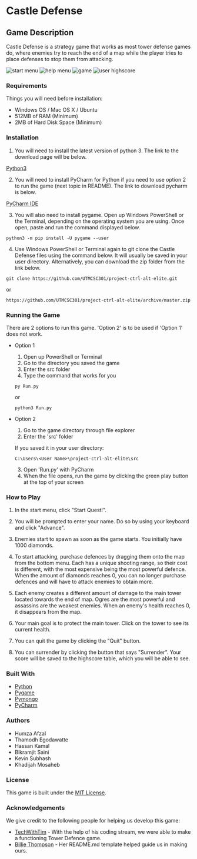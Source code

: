 # Castle Defense

## Game Description

Castle Defense is a strategy game that works as most tower defense games do,
where enemies try to reach the end of a map while the player tries to place defenses to stop them from attacking.

![start menu](https://user-images.githubusercontent.com/47669299/78315880-4089b980-752c-11ea-8075-9fde0da29656.png)
![help menu](https://user-images.githubusercontent.com/47669299/78316018-9cecd900-752c-11ea-90b7-6bcb339e75a9.png)
![game](https://user-images.githubusercontent.com/47669299/78320963-c57ad000-7538-11ea-9f89-7dc9e109cea3.png)
![user highscore](https://user-images.githubusercontent.com/47669299/78316072-b68e2080-752c-11ea-96a4-3b05f377a171.png)

### Requirements

Things you will need before installation:
* Windows OS / Mac OS X / Ubuntu
* 512MB of RAM (Minimum)
* 2MB of Hard Disk Space (Minimum)

### Installation
1) You will need to install the latest version of python 3. The link to the
download page will be below.

[Python3](https://www.python.org/downloads/)


2) You will need to install PyCharm for Python if you need to use 
option 2 to run the game (next topic in README). The link to download 
pycharm is below.

[PyCharm IDE](https://www.jetbrains.com/pycharm/download/#section=mac)


3) You will also need to install pygame. Open up Windows PowerShell or the Terminal,
depending on the operating system you are using. Once open, paste and run the command
displayed below.

```
python3 -m pip install -U pygame --user
```

4) Use Windows PowerShell or Terminal again to git clone the Castle Defense files using
the command below. It will usually be saved in your user directory. Alternatively, 
you can download the zip folder from the link below.

```
git clone https://github.com/UTMCSC301/project-ctrl-alt-elite.git
```
or
```
https://github.com/UTMCSC301/project-ctrl-alt-elite/archive/master.zip
```

### Running the Game

There are 2 options to run this game. 'Option 2' is to be used if 
'Option 1' does not work.

* Option 1 
    1) Open up PowerShell or Terminal
    2) Go to the directory you saved the game
    3) Enter the src folder
    4) Type the command that works for you
  
    ```
    py Run.py
    ```
   or
    ```
    python3 Run.py
    ```
 * Option 2
    1) Go to the game directory through file explorer
    2) Enter the 'src' folder
    
    If you saved it in your user directory:
    ```
    C:\Users\<User Name>\project-ctrl-alt-elite\src
    ```
    
    3) Open 'Run.py' with PyCharm
    4) When the file opens, run the game by clicking the green play button at the top of your screen

### How to Play

1) In the start menu, click "Start Quest!".

2) You will be prompted to enter your name. Do so by using your keyboard and click "Advance".

3) Enemies start to spawn as soon as the game starts. You initially have 1000 diamonds.

4) To start attacking, purchase defences by dragging them onto the map from the bottom menu. Each has a unique shooting range, so their 
cost is different, with the most expensive being the most powerful defence. When the amount of diamonds reaches 0, you can no longer
purchase defences and will have to attack enemies to obtain more.

5) Each enemy creates a different amount of damage to the main tower located towards the end of map. Ogres are the most powerful
and assassins are the weakest enemies. When an enemy's health reaches 0, it disappears from the map.

6) Your main goal is to protect the main tower. Click on the tower to see its current health.

7) You can quit the game by clicking the "Quit" button.

8) You can surrender by clicking the button that says "Surrender". Your score will be saved to the highscore table, which you will be 
able to see.

### Built With

* [Python](https://www.python.org/downloads/)
* [Pygame](https://www.pygame.org/wiki/GettingStarted)
* [Pymongo](https://api.mongodb.com/python/current/)
* [PyCharm](https://www.jetbrains.com/pycharm/download/#section=mac)

### Authors

* Humza Afzal
* Thamodh Egodawatte
* Hassan Kamal
* Bikramjit Saini
* Kevin Subhash
* Khadijah Mosaheb

### License

This game is built under the [MIT License](https://tasdikrahman.mit-license.org/).

### Acknowledgements

We give credit to the following people for helping us develop this game:

* [TechWithTim](https://www.youtube.com/watch?v=iLHAKXQBOoA&t=16357s) - With the help of his coding stream, we were able to make a functioning Tower Defence game.
* [Billie Thompson](https://gist.github.com/PurpleBooth/109311bb0361f32d87a2) - Her README.md template helped guide us in making ours.
